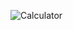 ![Calculator](https://user-images.githubusercontent.com/115551661/227451055-0d36c22f-aec2-4bad-8e19-d2b524e99ee3.png)
